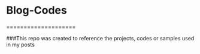# Blog-Codes
====================

###This repo was created to reference the projects, codes or samples used in my posts
